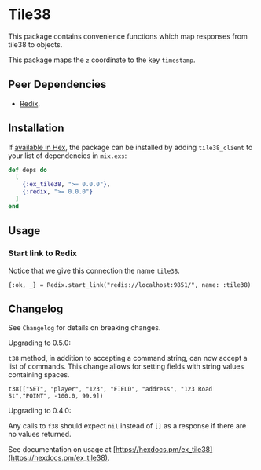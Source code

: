# Tile38

This package contains convenience functions which map responses from tile38 to objects.

This package maps the `z` coordinate to the key `timestamp`.

## Peer Dependencies

- [Redix](https://github.com/whatyouhide/redix).

## Installation

If [available in Hex](https://hex.pm/docs/publish), the package can be installed
by adding `tile38_client` to your list of dependencies in `mix.exs`:

```elixir
def deps do
  [
    {:ex_tile38, ">= 0.0.0"},
    {:redix, ">= 0.0.0"}
  ]
end
```

## Usage

### Start link to Redix

Notice that we give this connection the name `tile38`.

```
{:ok, _} = Redix.start_link("redis://localhost:9851/", name: :tile38)
```

## Changelog

See `Changelog` for details on breaking changes.

Upgrading to 0.5.0:

`t38` method, in addition to accepting a command string, can now accept a list of commands. This change allows for setting fields with string values containing spaces.

```
t38(["SET", "player", "123", "FIELD", "address", "123 Road St","POINT", -100.0, 99.9])
```

Upgrading to 0.4.0:

Any calls to `f38` should expect `nil` instead of `[]` as a response if there are no values returned.

See documentation on usage at [https://hexdocs.pm/ex_tile38](https://hexdocs.pm/ex_tile38).

